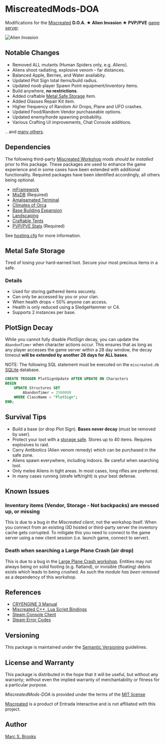 # MiscreatedMods-DOA

Modifications for the [Miscreated](https://miscreatedgame.com) **D.O.A. ★ Alien Invasion ★ PVP/PVE** [game server](https://miscreated-servers.com/server/16803).

![Alien Invasion](https://raw.githubusercontent.com/nuxy/MiscreatedMods-DOA/master/Workshop/DeadOnArrival/preview.png)

## Notable Changes

- Removed ALL mutants (Human Spiders only, e.g. _Aliens_).
- Aliens shoot radiating, explosive venom - far distances.
- Balanced Apple, Berries, and Water availabity.
- Updated Plot Sign total items/build radius.
- Updated noob player Spawn Point equipment/inventory items.
- Build anywhere, **no restrictions**.
- Added craftable [Metal Safe Storage](#metal-safe-storage) item.
- Added Glasses Repair Kit item.
- Higher frequency of Random Air Drops, Plane and UFO crashes.
- Updated Food/Random Vendor purchaseable options.
- Updated enemy/horde spawning probability.
- Various Crafting UI improvements, Chat Console additions.

.. and [many others](https://github.com/nuxy/MiscreatedMods-DOA/commits/master).

## Dependencies

The following third-party [Miscreated Workshop](https://steamcommunity.com/app/299740/workshop) mods _should be installed_ prior to this package.  These packages are used to enhance the game experience and in some cases have been extended with additional functionality.  Required packages have been identified accordingly, all others being optional.

- [mFramework](https://steamcommunity.com/sharedfiles/filedetails/?id=1942750114)
- [MisDB](https://steamcommunity.com/sharedfiles/filedetails/?id=1841357578) (Required)
- [Amalgamated Terminal](https://steamcommunity.com/sharedfiles/filedetails/?id=2444612166)
- [Climates of Orca](https://steamcommunity.com/sharedfiles/filedetails/?id=1807643206)
- [Base Building Expansion](https://steamcommunity.com/sharedfiles/filedetails/?id=1699198355)
- [Landscaping](https://steamcommunity.com/sharedfiles/filedetails/?id=1673502088)
- [Craftable Tents](https://steamcommunity.com/sharedfiles/filedetails/?id=1739418619)
- [PVP/PVE Stats](https://steamcommunity.com/sharedfiles/filedetails/?id=1879915972) (Required)

See [hosting.cfg](https://github.com/nuxy/MiscreatedMods-DOA/blob/master/hosting.cfg) for more information.

## Metal Safe Storage

Tired of losing your hard-earned loot.  Secure your most precious items in a safe.

### Details

- Used for storing gathered items securely.
- Can only be accessed by you or your clan.
- When health drops < 50% anyone can access.
- Health is only reduced using a SledgeHammer or C4.
- Supports 2 instances per base.

## PlotSign Decay

While you cannot fully disable _PlotSign_ decay, you can update the `AbandonTimer` when character actions occur.  This ensures that as long as any player accesses the game server within a 28 day window, the decay timeout **will be extended by another 28 days for ALL bases**.

NOTE: The following SQL statement must be executed on the `miscreated.db` [SQLite](https://www.sqlite.org/index.html) database.

```sql
CREATE TRIGGER PlotSignUpdate AFTER UPDATE ON Characters
BEGIN
    UPDATE Structures SET
        AbandonTimer = 2500000
    WHERE ClassName = "PlotSign";
END;
```

## Survival Tips

- Build a base (or drop Plot Sign). **Bases never decay** (must be removed by user).
- Protect your loot with a [storage safe](#metal-safe-storage). Stores up to 40 items. Requires explosives to raid.
- Carry Antibiotics (Alien venom remedy) which can be purchased in the safe zone.
- Aliens spawn everywhere, including indoors. Be careful when searching loot.
- Only melee Aliens in tight areas. In most cases, long rifles are preferred.
- In many cases running (strafe left/right) is your best defense.

## Known Issues

### Inventory items (Vendor, Storage - Not backpacks) are messed up, or missing

This is due to a bug _in the Miscreated client_, not the workshop itself. When you connect from an existing i3D hosted or third-party server the inventory cache gets corrupted. To mitigate this you need to connect to the game server using a new client session (i.e. launch game, connect to server).

### Death when searching a Large Plane Crash (air drop)

This is due to a bug in the [Large Plane Crash workshop](https://steamcommunity.com/workshop/filedetails/?id=1987245557).  Entities may not always being on solid footing (e.g. flatland), or invisible (floating) debris exists which leads to being crushed.  As such the _module has been removed_ as a dependency of this workshop.

## References

- [CRYENGINE 3 Manual](https://docs.cryengine.com/display/SDKDOC2/Home)
- [Miscreated C++, Lua Script Bindings](https://github.com/hendrikp/MisScriptBinds)
- [Steam Console Client](https://developer.valvesoftware.com/wiki/SteamCMD)
- [Steam Error Codes](https://steamerrors.com)

## Versioning

This package is maintained under the [Semantic Versioning](https://semver.org) guidelines.

## License and Warranty

This package is distributed in the hope that it will be useful, but without any warranty; without even the implied warranty of merchantability or fitness for a particular purpose.

_MiscreatedMods-DOA_ is provided under the terms of the [MIT license](http://www.opensource.org/licenses/mit-license.php)

[Miscreated](https://miscreatedgame.com) is a product of Entrada Interactive and is not affiliated with this project.

## Author

[Marc S. Brooks](https://github.com/nuxy)
